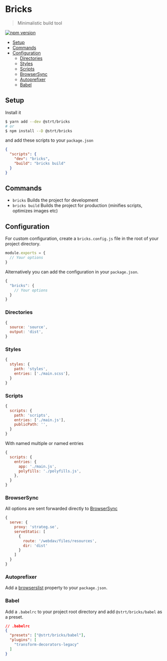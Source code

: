 # Bricks
> Minimalistic build tool

[![npm version](https://badge.fury.io/js/%40strt%2Fbricks.svg)](https://badge.fury.io/js/%40strt%2Fbricks)

<!-- START doctoc generated TOC please keep comment here to allow auto update -->
<!-- DON'T EDIT THIS SECTION, INSTEAD RE-RUN doctoc TO UPDATE -->

- [Setup](#setup)
- [Commands](#commands)
- [Configuration](#configuration)
  - [Directories](#directories)
  - [Styles](#styles)
  - [Scripts](#scripts)
  - [BrowserSync](#browsersync)
  - [Autoprefixer](#autoprefixer)
  - [Babel](#babel)

<!-- END doctoc generated TOC please keep comment here to allow auto update -->

## Setup

Install it
```bash
$ yarn add --dev @strt/bricks
# or
$ npm install --D @strt/bricks 
```

and add these scripts to your `package.json` 
```json
{
  "scripts": {
    "dev": "bricks",
    "build": "bricks build"
  }
}
```

## Commands
- `bricks` Builds the project for development 
- `bricks build` Builds the project for production (minifies scripts, optimizes images etc)

## Configuration
For custom configuration, create a `bricks.config.js` file in the root of your project directory. 

```javascript
module.exports = {
  // Your options
}
```

Alternatively you can add the configuration in your `package.json`.
```javascript
{
  "bricks": {
    // Your options
  }
}
```

### Directories
```javascript
{
  source: 'source',
  output: 'dist',
}
```

### Styles
```javascript
{
  styles: {
    path: 'styles',
    entries: ['./main.scss'],
  }
}
```

### Scripts
```javascript
{
  scripts: {
    path: 'scripts',
    entries: ['./main.js'],
    publicPath: '', 
  }
}
```

With named multiple or named entries
```javascript
{
  scripts: {
    entries: {
      app: './main.js',
      polyfills: './polyfills.js',
    },
  }
}
```

### BrowserSync
All options are sent forwarded directly to [BrowserSync](https://www.browsersync.io/docs/options)
```javascript
{
  serve: {
    proxy: 'strateg.se',
    serveStatic: [
      {
        route: '/webdav/files/resources',
        dir: 'dist'
      }
    ]
  }
}
```

### Autoprefixer
Add a [browserslist](https://github.com/ai/browserslist) property to your `package.json`.

### Babel
Add a `.babelrc` to your project root directory and add `@strt/bricks/babel` as a preset. 

```json
// .babelrc
{
  "presets": ["@strt/bricks/babel"],
  "plugins": [
    "transform-decorators-legacy"
  ]
}
```
